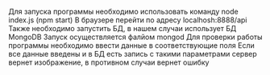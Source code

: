 Для запуска программы необходимо использовать команду node index.js (npm start)
В браузере перейти по адресу localhosh:8888/api
Также необходимо запустить БД, в нашем случаи использует БД MongoDB Запуск осуществляется фалйом mongod
Для проверки работы программы необходимо ввести данные в соответствующие поля
Если все данные введены и в БД есть запись с такими параметрами сервер вернет изображение, в противном случаи вернет ошибку